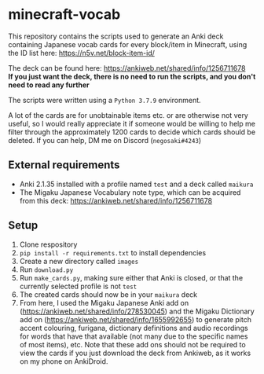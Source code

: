 # minecraft-vocab
This repository contains the scripts used to generate an Anki deck
containing Japanese vocab cards for every block/item in Minecraft, using
the ID list here: https://n5v.net/block-item-id/

The deck can be found here: https://ankiweb.net/shared/info/1256711678 <br>
**If you just want the deck, there is no need to run the scripts, and you
don't need to read any further**

The scripts were written using a `Python 3.7.9` environment.

A lot of the cards are for unobtainable items etc. or are otherwise not
very useful, so I would really appreciate it if someone would be willing to
help me filter through the approximately 1200 cards to decide which 
cards should be deleted. If you can help, DM me on Discord (`negosaki#4243`)

## External requirements
* Anki 2.1.35 installed with a profile named `test` and a deck
called `maikura`
* The Migaku Japanese Vocabulary note type, which can be acquired from this
  deck: https://ankiweb.net/shared/info/1256711678

## Setup
1. Clone respository
2. `pip install -r requirements.txt` to install dependencies
3. Create a new directory called `images`
4. Run `download.py`
5. Run `make_cards.py`, making sure either that Anki is closed, or that
the currently selected profile is not `test`
6. The created cards should now be in your `maikura` deck
7. From here, I used the Migaku Japanese Anki add on
   (https://ankiweb.net/shared/info/278530045)
and the Migaku Dictionary add on (https://ankiweb.net/shared/info/1655992655)
to generate pitch accent colouring, furigana, dictionary definitions and audio
recordings for words that have that available (not many due to the specific
names of most items), etc. Note that these add ons should not be required to
view the cards if you just download the deck from Ankiweb, as it works on my
phone on AnkiDroid.
